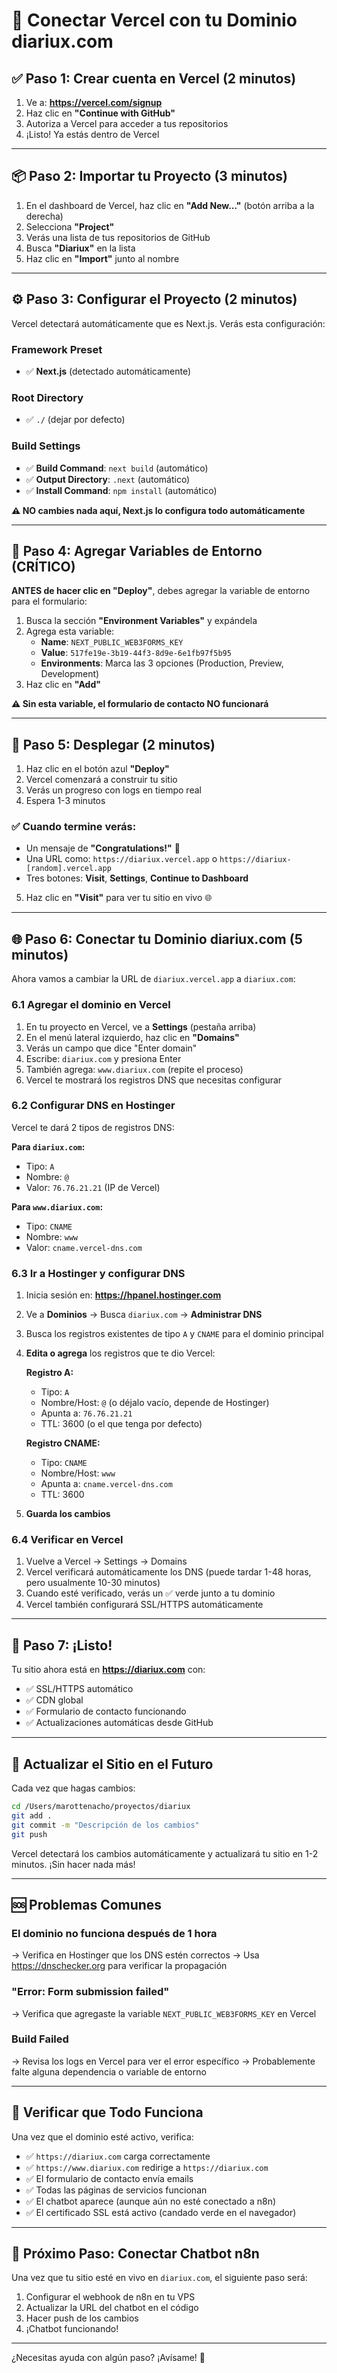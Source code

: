 # 🚀 Conectar Vercel con tu Dominio diariux.com

## ✅ Paso 1: Crear cuenta en Vercel (2 minutos)

1. Ve a: **https://vercel.com/signup**
2. Haz clic en **"Continue with GitHub"**
3. Autoriza a Vercel para acceder a tus repositorios
4. ¡Listo! Ya estás dentro de Vercel

---

## 📦 Paso 2: Importar tu Proyecto (3 minutos)

1. En el dashboard de Vercel, haz clic en **"Add New..."** (botón arriba a la derecha)
2. Selecciona **"Project"**
3. Verás una lista de tus repositorios de GitHub
4. Busca **"Diariux"** en la lista
5. Haz clic en **"Import"** junto al nombre

---

## ⚙️ Paso 3: Configurar el Proyecto (2 minutos)

Vercel detectará automáticamente que es Next.js. Verás esta configuración:

### Framework Preset
- ✅ **Next.js** (detectado automáticamente)

### Root Directory
- ✅ `./` (dejar por defecto)

### Build Settings
- ✅ **Build Command**: `next build` (automático)
- ✅ **Output Directory**: `.next` (automático)
- ✅ **Install Command**: `npm install` (automático)

**⚠️ NO cambies nada aquí, Next.js lo configura todo automáticamente**

---

## 🔑 Paso 4: Agregar Variables de Entorno (CRÍTICO)

**ANTES de hacer clic en "Deploy"**, debes agregar la variable de entorno para el formulario:

1. Busca la sección **"Environment Variables"** y expándela
2. Agrega esta variable:
   - **Name**: `NEXT_PUBLIC_WEB3FORMS_KEY`
   - **Value**: `517fe19e-3b19-44f3-8d9e-6e1fb97f5b95`
   - **Environments**: Marca las 3 opciones (Production, Preview, Development)
3. Haz clic en **"Add"**

**⚠️ Sin esta variable, el formulario de contacto NO funcionará**

---

## 🚀 Paso 5: Desplegar (2 minutos)

1. Haz clic en el botón azul **"Deploy"**
2. Vercel comenzará a construir tu sitio
3. Verás un progreso con logs en tiempo real
4. Espera 1-3 minutos

### ✅ Cuando termine verás:
- Un mensaje de **"Congratulations!"** 🎉
- Una URL como: `https://diariux.vercel.app` o `https://diariux-[random].vercel.app`
- Tres botones: **Visit**, **Settings**, **Continue to Dashboard**

5. Haz clic en **"Visit"** para ver tu sitio en vivo 🌐

---

## 🌐 Paso 6: Conectar tu Dominio diariux.com (5 minutos)

Ahora vamos a cambiar la URL de `diariux.vercel.app` a `diariux.com`:

### 6.1 Agregar el dominio en Vercel

1. En tu proyecto en Vercel, ve a **Settings** (pestaña arriba)
2. En el menú lateral izquierdo, haz clic en **"Domains"**
3. Verás un campo que dice "Enter domain"
4. Escribe: `diariux.com` y presiona Enter
5. También agrega: `www.diariux.com` (repite el proceso)
6. Vercel te mostrará los registros DNS que necesitas configurar

### 6.2 Configurar DNS en Hostinger

Vercel te dará 2 tipos de registros DNS:

**Para `diariux.com`:**
- Tipo: `A`
- Nombre: `@`
- Valor: `76.76.21.21` (IP de Vercel)

**Para `www.diariux.com`:**
- Tipo: `CNAME`
- Nombre: `www`
- Valor: `cname.vercel-dns.com`

### 6.3 Ir a Hostinger y configurar DNS

1. Inicia sesión en: **https://hpanel.hostinger.com**
2. Ve a **Dominios** → Busca `diariux.com` → **Administrar DNS**
3. Busca los registros existentes de tipo `A` y `CNAME` para el dominio principal
4. **Edita o agrega** los registros que te dio Vercel:

   **Registro A:**
   - Tipo: `A`
   - Nombre/Host: `@` (o déjalo vacío, depende de Hostinger)
   - Apunta a: `76.76.21.21`
   - TTL: 3600 (o el que tenga por defecto)

   **Registro CNAME:**
   - Tipo: `CNAME`
   - Nombre/Host: `www`
   - Apunta a: `cname.vercel-dns.com`
   - TTL: 3600

5. **Guarda los cambios**

### 6.4 Verificar en Vercel

1. Vuelve a Vercel → Settings → Domains
2. Vercel verificará automáticamente los DNS (puede tardar 1-48 horas, pero usualmente 10-30 minutos)
3. Cuando esté verificado, verás un ✅ verde junto a tu dominio
4. Vercel también configurará SSL/HTTPS automáticamente

---

## 🎉 Paso 7: ¡Listo!

Tu sitio ahora está en **https://diariux.com** con:
- ✅ SSL/HTTPS automático
- ✅ CDN global
- ✅ Formulario de contacto funcionando
- ✅ Actualizaciones automáticas desde GitHub

---

## 🔄 Actualizar el Sitio en el Futuro

Cada vez que hagas cambios:

```bash
cd /Users/marottenacho/proyectos/diariux
git add .
git commit -m "Descripción de los cambios"
git push
```

Vercel detectará los cambios automáticamente y actualizará tu sitio en 1-2 minutos. ¡Sin hacer nada más!

---

## 🆘 Problemas Comunes

### El dominio no funciona después de 1 hora
→ Verifica en Hostinger que los DNS estén correctos
→ Usa https://dnschecker.org para verificar la propagación

### "Error: Form submission failed"
→ Verifica que agregaste la variable `NEXT_PUBLIC_WEB3FORMS_KEY` en Vercel

### Build Failed
→ Revisa los logs en Vercel para ver el error específico
→ Probablemente falte alguna dependencia o variable de entorno

---

## 📱 Verificar que Todo Funciona

Una vez que el dominio esté activo, verifica:
- ✅ `https://diariux.com` carga correctamente
- ✅ `https://www.diariux.com` redirige a `https://diariux.com`
- ✅ El formulario de contacto envía emails
- ✅ Todas las páginas de servicios funcionan
- ✅ El chatbot aparece (aunque aún no esté conectado a n8n)
- ✅ El certificado SSL está activo (candado verde en el navegador)

---

## 🎯 Próximo Paso: Conectar Chatbot n8n

Una vez que tu sitio esté en vivo en `diariux.com`, el siguiente paso será:
1. Configurar el webhook de n8n en tu VPS
2. Actualizar la URL del chatbot en el código
3. Hacer push de los cambios
4. ¡Chatbot funcionando!

---

¿Necesitas ayuda con algún paso? ¡Avísame! 🚀

